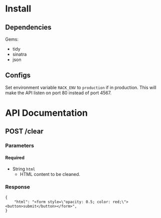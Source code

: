 # Install

## Dependencies

Gems:

 - tidy
 - sinatra
 - json

## Configs

Set environment variable `RACK_ENV` to `production` if in production. This will make the API listen on port 80 instead of port 4567.

# API Documentation

## POST /clear

### Parameters

#### Required

- String `html`
  - HTML content to be cleaned.

### Response

    {
        "html": "<form style=\"opacity: 0.5; color: red;\"><button>submit</button></form>",
    }
